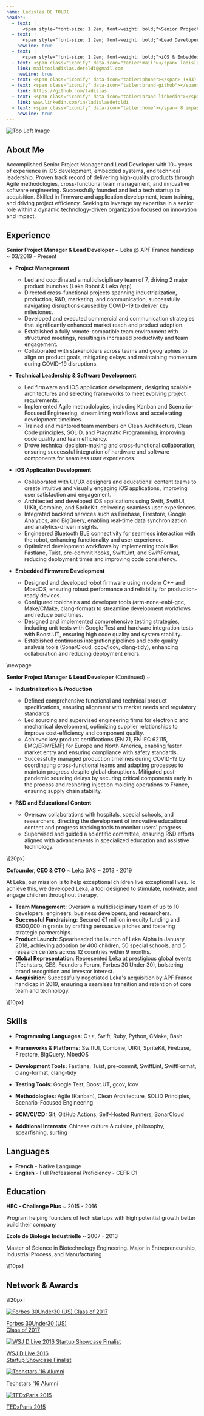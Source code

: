 ```yaml
---
name: Ladislas DE TOLDI
header:
  - text: |
      <span style="font-size: 1.2em; font-weight: bold;">Senior Project Manager </span>
  - text: |
      <span style="font-size: 1.2em; font-weight: bold;">Lead Developer </span>
    newLine: true
  - text: |
      <span style="font-size: 1.2em; font-weight: bold;">iOS & Embedded Systems Specialist</span>
  - text: <span class="iconify" data-icon="tabler:mail"></span> ladislas.detoldi@gmail.com
    link: mailto:ladislas.detoldi@gmail.com
    newLine: true
  - text: <span class="iconify" data-icon="tabler:phone"></span> (+33) 6 28 32 37 07
  - text: <span class="iconify" data-icon="tabler:brand-github"></span> ladislas
    link: https://github.com/ladislas
  - text: <span class="iconify" data-icon="tabler:brand-linkedin"></span> ladislasdetoldi
    link: www.linkedin.com/in/ladislasdetoldi
  - text: <span class="iconify" data-icon="tabler:home"></span> 8 impasse des Tournepierres, 56370 Sarzeau, France
    newLine: true
---
```


<img src="/me.jpg" alt="Top Left Image" class="profile-picture">

## About Me

Accomplished Senior Project Manager and Lead Developer with 10+ years of experience in iOS development, embedded systems, and technical leadership. Proven track record of delivering high-quality products through Agile methodologies, cross-functional team management, and innovative software engineering. Successfully founded and led a tech startup to acquisition. Skilled in firmware and application development, team training, and driving project efficiency. Seeking to leverage my expertise in a senior role within a dynamic technology-driven organization focused on innovation and impact.

## Experience

**Senior Project Manager & Lead Developer**
  ~ Leka @ APF France handicap
  ~ 03/2019 - Present

- **Project Management**

  - Led and coordinated a multidisciplinary team of 7, driving 2 major product launches (Leka Robot & Leka App)
  - Directed cross-functional projects spanning industrialization, production, R&D, marketing, and communication, successfully navigating disruptions caused by COVID-19 to deliver key milestones.
  - Developed and executed commercial and communication strategies that significantly enhanced market reach and product adoption.
  - Established a fully remote-compatible team environment with structured meetings, resulting in increased productivity and team engagement.
  - Collaborated with stakeholders across teams and geographies to align on product goals, mitigating delays and maintaining momentum during COVID-19 disruptions.

- **Technical Leadership & Software Development**

  - Led firmware and iOS application development, designing scalable architectures and selecting frameworks to meet evolving project requirements.
  - Implemented Agile methodologies, including Kanban and Scenario-Focused Engineering, streamlining workflows and accelerating development timelines.
  - Trained and mentored team members on Clean Architecture, Clean Code principles, SOLID, and Pragmatic Programming, improving code quality and team efficiency.
  - Drove technical decision-making and cross-functional collaboration, ensuring successful integration of hardware and software components for seamless user experiences.

- **iOS Application Development**

  - Collaborated with UI/UX designers and educational content teams to create intuitive and visually engaging iOS applications, improving user satisfaction and engagement.
  - Architected and developed iOS applications using Swift, SwiftUI, UIKit, Combine, and SpriteKit, delivering seamless user experiences.
  - Integrated backend services such as Firebase, Firestore, Google Analytics, and BigQuery, enabling real-time data synchronization and analytics-driven insights.
  - Engineered Bluetooth BLE connectivity for seamless interaction with the robot, enhancing functionality and user experience.
  - Optimized development workflows by implementing tools like Fastlane, Tuist, pre-commit hooks, SwiftLint, and SwiftFormat, reducing deployment times and improving code consistency.

- **Embedded Firmware Development**

  - Designed and developed robot firmware using modern C++ and MbedOS, ensuring robust performance and reliability for production-ready devices.
  - Configured toolchains and developer tools (arm-none-eabi-gcc, Make/CMake, clang-format) to streamline development workflows and reduce build times.
  - Designed and implemented comprehensive testing strategies, including unit tests with Google Test and hardware integration tests with Boost.UT, ensuring high code quality and system stability.
  - Established continuous integration pipelines and code quality analysis tools (SonarCloud, gcov/lcov, clang-tidy), enhancing collaboration and reducing deployment errors.

\newpage

**Senior Project Manager & Lead Developer** (Continued)
    ~ <span></span>

- **Industrialization & Production**

  - Defined comprehensive functional and technical product specifications, ensuring alignment with market needs and regulatory standards.
  - Led sourcing and supervised engineering firms for electronic and mechanical development, optimizing supplier relationships to improve cost-efficiency and component quality.
  - Achieved key product certifications (EN 71, EN IEC 62115, EMC/ERM/EMF) for Europe and North America, enabling faster market entry and ensuring compliance with safety standards.
  - Successfully managed production timelines during COVID-19 by coordinating cross-functional teams and adapting processes to maintain progress despite global disruptions. Mitigated post-pandemic sourcing delays by securing critical components early in the process and reshoring injection molding operations to France, ensuring supply chain stability.

- **R&D and Educational Content**

  - Oversaw collaborations with hospitals, special schools, and researchers, directing the development of innovative educational content and progress tracking tools to monitor users' progress.
  - Supervised and guided a scientific committee, ensuring R&D efforts aligned with advancements in specialized education and assistive technology.

\\[20px]

**Cofounder, CEO & CTO**
  ~ Leka SAS
  ~ 2013 - 2019

At Leka, our mission is to help exceptional children live exceptional lives. To achieve this, we developed Leka, a tool designed to stimulate, motivate, and engage children throughout therapy.

- **Team Management**: Oversaw a multidisciplinary team of up to 10 developers, engineers, business developers, and researchers.
- **Successful Fundraising**: Secured €1 million in equity funding and €500,000 in grants by crafting persuasive pitches and fostering strategic partnerships.
- **Product Launch**: Spearheaded the launch of Leka Alpha in January 2018, achieving adoption by 400 children, 50 special schools, and 5 research centers across 12 countries within 9 months.
- **Global Representation**: Represented Leka at prestigious global events (Techstars, CES, Founders Forum, Forbes 30 Under 30), bolstering brand recognition and investor interest.
- **Acquisition**: Successfully negotiated Leka's acquisition by APF France handicap in 2019, ensuring a seamless transition and retention of core team and technology.

\\[10px]

## Skills

- **Programming Languages:** <span class="iconify" data-icon="vscode-icons:file-type-cpp2"></span> C++, <span class="iconify" data-icon="vscode-icons:file-type-swift"></span> Swift, <span class="iconify" data-icon="vscode-icons:file-type-ruby"></span> Ruby, <span class="iconify" data-icon="vscode-icons:file-type-python"></span> Python, <span class="iconify" data-icon="vscode-icons:file-type-cmake"></span> CMake, <span class="iconify" data-icon="vscode-icons:file-type-shell"></span> Bash

- **Frameworks & Platforms**: SwiftUI, Combine, UIKit, SpriteKit, Firebase, Firestore, BigQuery, MbedOS

- **Development Tools:** Fastlane, Tuist, pre-commit, SwiftLint, SwiftFormat, clang-format, clang-tidy

- **Testing Tools:** Google Test, Boost.UT, gcov, lcov

- **Methodologies:** Agile (Kanban), Clean Architecture, SOLID Principles, Scenario-Focused Engineering

- **SCM/CI/CD:** Git, GitHub Actions, Self-Hosted Runners, SonarCloud

- **Additional Interests**: Chinese culture & cuisine, philosophy, spearfishing, surfing

## Languages

- **French** - Native Language
- **English** - Full Professional Proficiency - CEFR C1

## Education

**HEC - Challenge Plus**
  ~ 2015 - 2016

Program helping founders of tech startups with high potential growth better build their company

**Ecole de Biologie Industrielle**
  ~ 2007 - 2013

Master of Science in Biotechnology Engineering. Major in Entrepreneurship, Industrial Process, and Manufacturing

\\[10px]

## Network & Awards

\\[20px]

<div class="image-container">
  <div class="image-item">
    <a href="https://www.forbes.com/pictures/mkk45eefhf/marine-couteau-26-ladi">
      <img src="/30under30.png" alt="Forbes 30Under30 (US) Class of 2017">
      <p>Forbes 30Under30 (US) <br> Class of 2017</p>
    </a>
  </div>
  <div class="image-item">
    <a href="https://www.youtube.com/watch?v=t_C1Rb_0a8k">
      <img src="/wsjdlive.png" alt="WSJ D.Live 2016 Startup Showcase Finalist">
      <p>WSJ D.Live 2016 <br>Startup Showcase Finalist</p>
    </a>
  </div>
  <div class="image-item">
    <a href="https://www.techstars.com/portfolio?q=leka">
      <img src="/techstars.png" alt="Techstars '16 Alumni">
      <p>Techstars '16 Alumni</p>
    </a>
  </div>
  <div class="image-item">
    <a href="https://www.youtube.com/watch?v=49Zef_DB1mo">
      <img src="/tedx.png" alt="TEDxParis 2015">
      <p>TEDxParis 2015</p>
    </a>
  </div>
</div>
